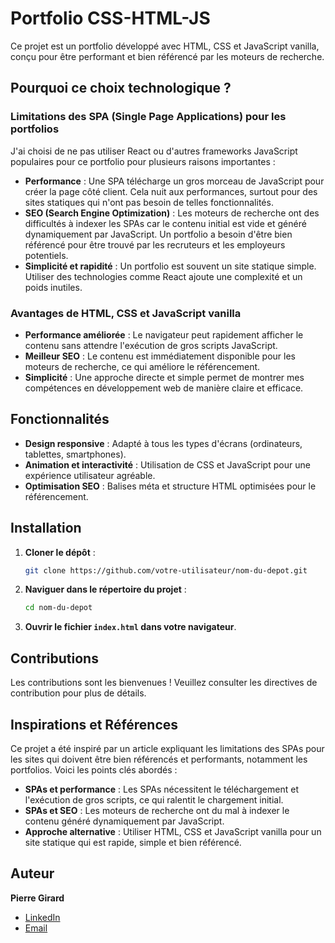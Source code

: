# Portfolio CSS-HTML-JS

Ce projet est un portfolio développé avec HTML, CSS et JavaScript vanilla, conçu pour être performant et bien référencé par les moteurs de recherche.

## Pourquoi ce choix technologique ?

### Limitations des SPA (Single Page Applications) pour les portfolios

J'ai choisi de ne pas utiliser React ou d'autres frameworks JavaScript populaires pour ce portfolio pour plusieurs raisons importantes :

- **Performance** : Une SPA télécharge un gros morceau de JavaScript pour créer la page côté client. Cela nuit aux performances, surtout pour des sites statiques qui n'ont pas besoin de telles fonctionnalités.
- **SEO (Search Engine Optimization)** : Les moteurs de recherche ont des difficultés à indexer les SPAs car le contenu initial est vide et généré dynamiquement par JavaScript. Un portfolio a besoin d'être bien référencé pour être trouvé par les recruteurs et les employeurs potentiels.
- **Simplicité et rapidité** : Un portfolio est souvent un site statique simple. Utiliser des technologies comme React ajoute une complexité et un poids inutiles.

### Avantages de HTML, CSS et JavaScript vanilla

- **Performance améliorée** : Le navigateur peut rapidement afficher le contenu sans attendre l'exécution de gros scripts JavaScript.
- **Meilleur SEO** : Le contenu est immédiatement disponible pour les moteurs de recherche, ce qui améliore le référencement.
- **Simplicité** : Une approche directe et simple permet de montrer mes compétences en développement web de manière claire et efficace.

## Fonctionnalités

- **Design responsive** : Adapté à tous les types d'écrans (ordinateurs, tablettes, smartphones).
- **Animation et interactivité** : Utilisation de CSS et JavaScript pour une expérience utilisateur agréable.
- **Optimisation SEO** : Balises méta et structure HTML optimisées pour le référencement.

## Installation

1. **Cloner le dépôt** :
   ```sh
   git clone https://github.com/votre-utilisateur/nom-du-depot.git
   ```
2. **Naviguer dans le répertoire du projet** :
   ```sh
   cd nom-du-depot
   ```
3. **Ouvrir le fichier `index.html` dans votre navigateur**.

## Contributions

Les contributions sont les bienvenues ! Veuillez consulter les directives de contribution pour plus de détails.

## Inspirations et Références

Ce projet a été inspiré par un article expliquant les limitations des SPAs pour les sites qui doivent être bien référencés et performants, notamment les portfolios. Voici les points clés abordés :

- **SPAs et performance** : Les SPAs nécessitent le téléchargement et l'exécution de gros scripts, ce qui ralentit le chargement initial.
- **SPAs et SEO** : Les moteurs de recherche ont du mal à indexer le contenu généré dynamiquement par JavaScript.
- **Approche alternative** : Utiliser HTML, CSS et JavaScript vanilla pour un site statique qui est rapide, simple et bien référencé.

## Auteur

**Pierre Girard**
- [LinkedIn](https://www.linkedin.com/in/pierregirard44/)
- [Email](mailto:girard_pierre@hotmail.fr)
